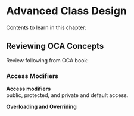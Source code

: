 # Advanced Class Design

Contents to learn in this chapter:

## Reviewing OCA Concepts

Review following from OCA book:

### Access Modifiers

**Access modifiers** \
public, protected, and private and default access.

**Overloading and Overriding**
